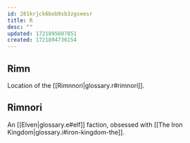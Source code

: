 ```yaml
---
id: 281krjck6bob9sb3zgseesr
title: R
desc: ""
updated: 1721895607851
created: 1721894736154
---
```


## Rimn

Location of the [[Rimnnori|glossary.r#rimnori]].

## Rimnori

An [[Elven|glossary.e#elf]] faction, obsessed with [[The Iron Kingdom|glossary.i#iron-kingdom-the]].
